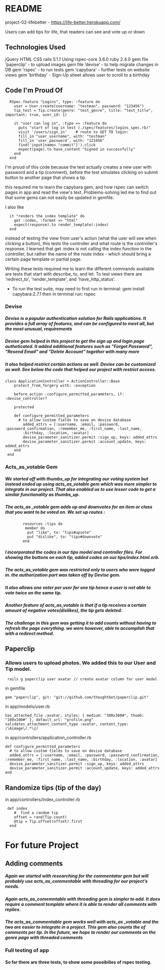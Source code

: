 # README

project-02-lifebetter - https://life-better.herokuapp.com/

Users can add tips for life, that readers can see and vote up or down

## Technologies Used

jQuery
HTML
CSS
rails 5.1.1
Using rspec-core 3.6.0
ruby 2.4.0
gem file ‘paperclip' - to upload images
gem file ‘devise’ - to help migrate changes in DB
gem 'rspec' - to run tests
gem 'capybara' - further tests on website views
gem 'birthday' - Sign-Up sheet allows user to scroll to a birthday

## Code I'm Proud Of
```
  RSpec.feature "Logins", type: :feature do
    user = User.create(username: "testman", password: "123456")  
    tip_test = Tip.create(genre: "test_genre", title: "test_title", important: true, user_id: 1)

    it "user can log in", :type => :feature do
      puts "start of log in test (./spec/features/logins_spec.rb)"
      visit '/users/sign_in'    # route to GET TO login:
      fill_in "user_username", with: "testman"
      fill_in 'user_password', with: "123456"
      find('input[name= "commit"]').click
      expect(page).to have_content "Signed in successfully"
    end
  end
  ```

I'm proud of this code because the test actually creates a new user with password and a tip (comment), before the test simulates clicking on submit button to another page that shows a tip.

this required me to learn the capybara gem, and how rspec can switch pages in app and read the view's text. Problems-solving led me to find out that some gems can not easily be updated in gemfile.

I also like
```
  it "renders the index template" do
    get :index, :format => "html"
    expect(response).to render_template(:index)
  end
  ```

instead of testing the view from user's action (what the user will see when clicking a button), this tests the controller and what route is the controller's response. I learned that get :index is not calling the index function in the controller, but rather the name of the route index - which should bring a certain page template or partial page.   

Writing these tests required me to learn the different commands available are tests that start with describe, to, and let. To test views there are 'redirect_to',  'render_template', and 'have_http_status'.

* To run the test suite, may need to first run in terminal: gem install capybara:2.7.1
then in terminal run: rspec



### Devise
 ##### Devise is a popular authentication solution for Rails applications. It provides a full array of features, and can be configured to meet all, but the most unusual, requirements
 
##### Devise gem helped in this project to get the sign up and login page autheticated. It added additional features such as "Forgot Password", "Resend Email" and "Delete Account" together with many more

##### It also helped restrict certain actions as well. Devise can be customized as well. See below the code that helped our project with restrict access.

    class ApplicationController < ActionController::Base
        protect_from_forgery with: :exception

        before_action :configure_permitted_parameters, if: :devise_controller?

        protected

        def configure_permitted_parameters
          # to allow custom fields to save on devise database
            added_attrs = [:username, :email, :password, :password_confirmation, :remember_me, :first_name, :last_name,     
            :birthday, :location, :avatar]
            devise_parameter_sanitizer.permit :sign_up, keys: added_attrs
            devise_parameter_sanitizer.permit :account_update, keys: added_attrs
        end
     end


### Acts_as_votable Gem

##### We started off with thumbs_up for integrating our voting system but instead ended up using acts_as_votable gem which was   more simpler to integrate in our project. That also enabled us to use lesser code to get a similar functionality as           thumbs_up.
##### The acts_as _votable gem adds up and downvotes for an item or class that you want to be voted on. We set up routes : 
            resources :tips do
             member do
              put "like", to: "tips#upvote"
              put "dislike", to: "tips#downvote"
            end

##### I incorporated the codes in our tips model and controller files. For showing the buttons on each tip, added codes on our tips/index.html.erb. 
##### The acts_as_votable gem was restricted only to users who were logged in. the authorization part was taken off by Devise gem. 
##### It also allows one voter per user for one tip hence a user is not able to vote twice on the same tip.
##### Another feature of acts_as_votable is that if a tip receives a certain amount of negative votes(dislikes), the tip gets deleted.
##### The challenge in this gem was getting it to add counts without having to refresh the page everything.  we were however, able to accomplish that with a redirect method.



## Paperclip

### Allows users to upload photos. We added this to our User and Tip model.
     rails g paperclip user avatar // create avatar column for user model
     
in gemfile 

    gem "paperclip", git: "git://github.com/thoughtbot/paperclip.git"
     
in app/models/user.rb

    has_attached_file :avatar, styles: { medium: "300x300#", thumb: "100x100#" }, default_url: "profile.png"
    validates_attachment_content_type :avatar, content_type: /\Aimage\/.*\z/

in app/controllers/application_controller.rb

    def configure_permitted_parameters
      # to allow custom fields to save on devise database
      added_attrs = [:username, :email, :password, :password_confirmation, :remember_me, :first_name, :last_name, :birthday, :location, :avatar]
      devise_parameter_sanitizer.permit :sign_up, keys: added_attrs
      devise_parameter_sanitizer.permit :account_update, keys: added_attrs
    end
    
## Randomize tips (tip of the day)
in app/controllers/index_controller.rb

     def index
        #  find a random tip
        offset = rand(Tip.count)
        @tip = Tip.offset(offset).first
      end



# For future Project

## Adding comments
##### Again we started with researching for the commentator gem but will probably use acts_as_commentable with threading for our project’s needs. 
##### Again acts_as_comemntable with threading gem is simpler to add. It does require a comment template where it is able to render all comments with replies. 
##### The acts_as_commentable gem works well with acts_as _votable and the two are easier to integrate in a project. This gem also counts the of comments per tip. In the future, we hope to render our comments on the genre page with threaded comments


### Full testing of app 
#### So far there are three tests, to show some possibilies of rspec testing.

